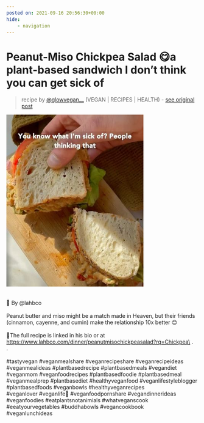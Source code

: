 ```yaml
---
posted on: 2021-09-16 20:56:30+00:00
hide:
    - navigation
---
```


# Peanut-Miso Chickpea Salad 😋a plant-based sandwich I don’t think you can get sick of 

> recipe by [@glowvegan__](https://www.instagram.com/glowvegan__/) 
(VEGAN | RECIPES | HEALTH) - [see original post](https://instagram.com/p/CT5Y2KZJSyl)

![](../img/glowvegan___16-09-2021_2009.png)

\
🌱 By @lahbco\
\
Peanut butter and miso might be a match made in Heaven, but their friends (cinnamon, cayenne, and cumin) make the relationship 10x better 😍\
\
📲The full recipe is linked in his bio or at https://www.lahbco.com/dinner/peanutmisochickpeasalad?rq=Chickpea\
.\
.\
\
\#tastyvegan \#veganmealshare \#veganrecipeshare \#veganrecipeideas \#veganmealideas \#plantbasedrecipe \#plantbasedmeals \#vegandiet \#veganmom \#veganfoodrecipes \#plantbasedfoodie \#plantbasedmeal \#veganmealprep \#plantbasediet \#healthyveganfood \#veganlifestyleblogger \#plantbasedfoods \#veganbowls \#healthyveganrecipes \
\#veganlover \#veganlife🌱 \#veganfoodpornshare \#vegandinnerideas \#veganfoodies \#eatplantsnotanimials \#whatveganscook \#eeatyourvegetables \#buddhabowls \#vegancookbook \
\#veganlunchideas 